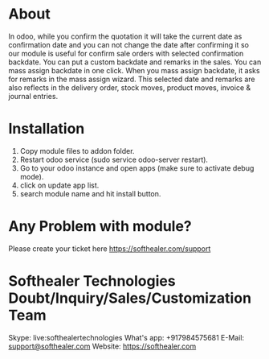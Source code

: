 
About
============
In odoo, while you confirm the quotation it will take the current date as confirmation date and you can not change the date after confirming it so our module is useful for confirm sale orders with selected confirmation backdate. You can put a custom backdate and remarks in the sales. You can mass assign backdate in one click. When you mass assign backdate, it asks for remarks in the mass assign wizard. This selected date and remarks are also reflects in the delivery order, stock moves, product moves, invoice & journal entries.


Installation
============
1) Copy module files to addon folder.
2) Restart odoo service (sudo service odoo-server restart).
3) Go to your odoo instance and open apps (make sure to activate debug mode).
4) click on update app list.
5) search module name and hit install button.

Any Problem with module?
=====================================
Please create your ticket here https://softhealer.com/support

Softhealer Technologies Doubt/Inquiry/Sales/Customization Team
=====================================
Skype: live:softhealertechnologies
What's app: +917984575681
E-Mail: support@softhealer.com
Website: https://softhealer.com
